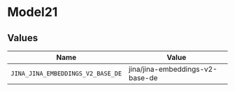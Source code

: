 # Model21


## Values

| Name                              | Value                             |
| --------------------------------- | --------------------------------- |
| `JINA_JINA_EMBEDDINGS_V2_BASE_DE` | jina/jina-embeddings-v2-base-de   |